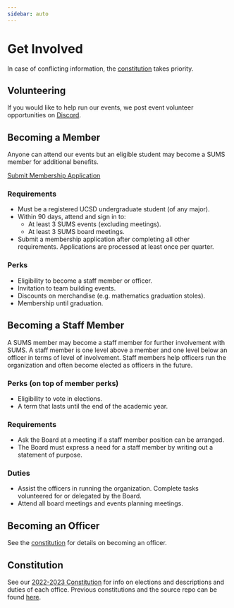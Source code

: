 ```yaml
---
sidebar: auto
---
```


# Get Involved

In case of conflicting information, the [constitution](#constitution) takes priority.

## Volunteering

If you would like to help run our events, we post event volunteer opportunities on [Discord](https://discord.gg/XVVeGHXGTt).

## Becoming a Member

Anyone can attend our events but an eligible student may become a SUMS member for additional benefits.

<div class = "row justify-content-center">
  <a class="m-2 btn btn-primary" href="https://forms.gle/A1n3Bi3x1rN3pCHc7" target="_blank">Submit Membership Application</a>
</div>

### Requirements

* Must be a registered UCSD undergraduate student (of any major).
* Within 90 days, attend and sign in to:
  * At least 3 SUMS events (excluding meetings).
  * At least 3 SUMS board meetings.
* Submit a membership application after completing all other requirements. Applications are processed at least once per quarter.

### Perks

* Eligibility to become a staff member or officer.
* Invitation to team building events.
* Discounts on merchandise (e.g. mathematics graduation stoles).
* Membership until graduation.



## Becoming a Staff Member

A SUMS member may become a staff member for further involvement with SUMS.
A staff member is one level above a member and one level below an officer in terms of level of involvement.
Staff members help officers run the organization and often become elected as officers in the future.

### Perks (on top of member perks)

* Eligibility to vote in elections.
* A term that lasts until the end of the academic year.

### Requirements

* Ask the Board at a meeting if a staff member position can be arranged.
* The Board must express a need for a staff member by writing out a statement of purpose.

### Duties

* Assist the officers in running the organization.
  Complete tasks volunteered for or delegated by the Board.
* Attend all board meetings and events planning meetings.

## Becoming an Officer

See the [constitution](#constitution) for details on becoming an officer.

## Constitution

See our [2022-2023 Constitution](https://github.com/UCSD-SUMS/constitution/releases/download/22-23-v4.1/SUMS_constitution2223_1.pdf) for info on elections and descriptions and duties of each office.
Previous constitutions and the source repo can be found [here](https://github.com/UCSD-SUMS/constitution/releases).
